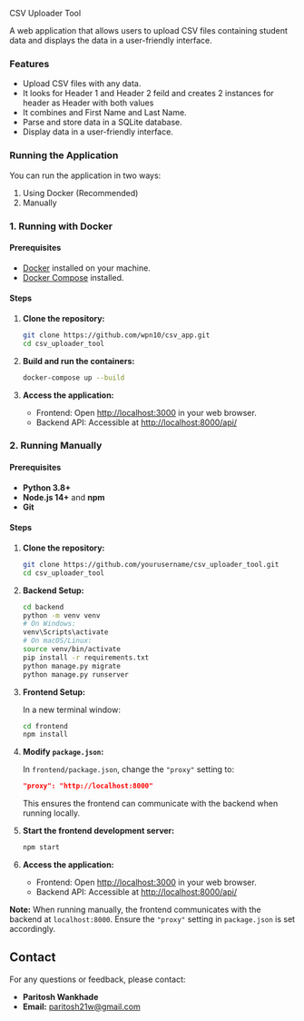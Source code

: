 CSV Uploader Tool

A web application that allows users to upload CSV files containing student data and displays the data in a user-friendly interface.

### Features

- Upload CSV files with any data.
- It looks for Header 1 and Header 2 feild and creates 2 instances for header as Header with both values
- It combines and First Name and Last Name.
- Parse and store data in a SQLite database.
- Display data in a user-friendly interface.

### Running the Application

You can run the application in two ways:

1. Using Docker (Recommended)
2. Manually

### 1. Running with Docker

#### Prerequisites

- [Docker](https://www.docker.com/get-started) installed on your machine.
- [Docker Compose](https://docs.docker.com/compose/install/) installed.

#### Steps

1. **Clone the repository:**

   ```bash
   git clone https://github.com/wpn10/csv_app.git
   cd csv_uploader_tool
   ```

2. **Build and run the containers:**

   ```bash
   docker-compose up --build
   ```

3. **Access the application:**

   - Frontend: Open [http://localhost:3000](http://localhost:3000) in your web browser.
   - Backend API: Accessible at [http://localhost:8000/api/](http://localhost:8000/api/)


### 2. Running Manually

#### Prerequisites

- **Python 3.8+**
- **Node.js 14+** and **npm**
- **Git**

#### Steps

1. **Clone the repository:**

   ```bash
   git clone https://github.com/yourusername/csv_uploader_tool.git
   cd csv_uploader_tool
   ```

2. **Backend Setup:**

   ```bash
   cd backend
   python -m venv venv
   # On Windows:
   venv\Scripts\activate
   # On macOS/Linux:
   source venv/bin/activate
   pip install -r requirements.txt
   python manage.py migrate
   python manage.py runserver
   ```

3. **Frontend Setup:**

   In a new terminal window:

   ```bash
   cd frontend
   npm install
   ```

4. **Modify `package.json`:**

   In `frontend/package.json`, change the `"proxy"` setting to:

   ```json
   "proxy": "http://localhost:8000"
   ```

   This ensures the frontend can communicate with the backend when running locally.

5. **Start the frontend development server:**

   ```bash
   npm start
   ```

6. **Access the application:**

   - Frontend: Open [http://localhost:3000](http://localhost:3000) in your web browser.
   - Backend API: Accessible at [http://localhost:8000/api/](http://localhost:8000/api/)

**Note:** When running manually, the frontend communicates with the backend at `localhost:8000`. Ensure the `"proxy"` setting in `package.json` is set accordingly.


## Contact

For any questions or feedback, please contact:

- **Paritosh Wankhade**
- **Email:** [paritosh21w@gmail.com](mailto:paritosh21w@gmail.com)
